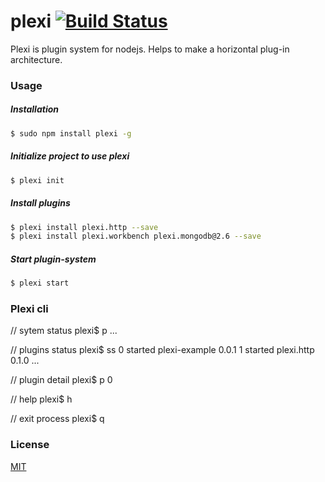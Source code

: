 # plexi [![Build Status](https://travis-ci.org/attrs/plexi.svg?branch=master)](https://travis-ci.org/attrs/plexi)


Plexi is plugin system for nodejs. Helps to make a horizontal plug-in architecture.

### Usage
##### Installation
```sh
$ sudo npm install plexi -g
```

##### Initialize project to use plexi
```sh
$ plexi init 
```

##### Install plugins
```sh
$ plexi install plexi.http --save
$ plexi install plexi.workbench plexi.mongodb@2.6 --save
```

##### Start plugin-system
```sh
$ plexi start
```

### Plexi cli
// sytem status
plexi$ p
...
 
// plugins status
plexi$ ss
0     started      plexi-example       0.0.1 
1     started      plexi.http          0.1.0 
...

// plugin detail
plexi$ p 0

// help
plexi$ h

// exit process
plexi$ q

### License

  [MIT](LICENSE)